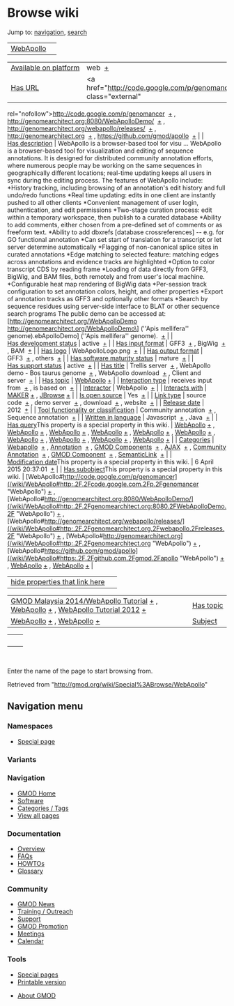 <div id="mw-page-base" class="noprint">

</div>

<div id="mw-head-base" class="noprint">

</div>

<div id="content" class="mw-body" role="main">

<span id="top"></span>

<div id="mw-js-message" style="display:none;">

</div>



# <span dir="auto">Browse wiki</span>

<div id="bodyContent">

<div id="contentSub">

</div>

<div id="jump-to-nav" class="mw-jump">

Jump to: [navigation](#mw-navigation), [search](#p-search)

</div>

<div id="mw-content-text">

|                                          |     |
|------------------------------------------|-----|
| [WebApollo](/wiki/WebApollo "WebApollo") |     |

|  |  |
|----|----|
| [Available on platform](/wiki/Property:Available_on_platform "Property:Available on platform") | <span class="smwb-value">web  <span class="smwsearch">[+](/wiki/Special%3ASearchByProperty/Available-20on-20platform/web "Special%3ASearchByProperty/Available-20on-20platform/web")</span></span> |
| [Has URL](/wiki/Property:Has_URL "Property:Has URL") | <span class="smwb-value"><a href="http://code.google.com/p/genomancer" class="external"
rel="nofollow">http://code.google.com/p/genomancer</a>  <span class="smwsearch">[+](/wiki/Special%3ASearchByProperty/Has-20URL/http:-2F-2Fcode.google.com-2Fp-2Fgenomancer "Special%3ASearchByProperty/Has-20URL/http:-2F-2Fcode.google.com-2Fp-2Fgenomancer")</span></span> , <span class="smwb-value"><a href="http://genomearchitect.org:8080/WebApolloDemo/"
class="external"
rel="nofollow">http://genomearchitect.org:8080/WebApolloDemo/</a>  <span class="smwsearch">[+](/wiki/Special%3ASearchByProperty/Has-20URL/http:-2F-2Fgenomearchitect.org:8080-2FWebApolloDemo-2F "Special%3ASearchByProperty/Has-20URL/http:-2F-2Fgenomearchitect.org:8080-2FWebApolloDemo-2F")</span></span> , <span class="smwb-value"><a href="http://genomearchitect.org/webapollo/releases/"
class="external"
rel="nofollow">http://genomearchitect.org/webapollo/releases/</a>  <span class="smwsearch">[+](/wiki/Special%3ASearchByProperty/Has-20URL/http:-2F-2Fgenomearchitect.org-2Fwebapollo-2Freleases-2F "Special%3ASearchByProperty/Has-20URL/http:-2F-2Fgenomearchitect.org-2Fwebapollo-2Freleases-2F")</span></span> , <span class="smwb-value"><a href="http://genomearchitect.org" class="external"
rel="nofollow">http://genomearchitect.org</a>  <span class="smwsearch">[+](/wiki/Special%3ASearchByProperty/Has-20URL/http:-2F-2Fgenomearchitect.org "Special%3ASearchByProperty/Has-20URL/http:-2F-2Fgenomearchitect.org")</span></span> , <span class="smwb-value"><a href="https://github.com/gmod/apollo" class="external"
rel="nofollow">https://github.com/gmod/apollo</a>  <span class="smwsearch">[+](/wiki/Special%3ASearchByProperty/Has-20URL/https:-2F-2Fgithub.com-2Fgmod-2Fapollo "Special%3ASearchByProperty/Has-20URL/https:-2F-2Fgithub.com-2Fgmod-2Fapollo")</span></span> |
| [Has description](/wiki/Property:Has_description "Property:Has description") | <span class="smwb-value">WebApollo is a browser-based tool for visu<span class="smw-highlighter" data-type="2" state="persistent" data-title="Information"><span class="smwtext"> … </span><span class="smwttcontent">WebApollo is a browser-based tool for visualization and editing of sequence annotations. It is designed for distributed community annotation efforts, where numerous people may be working on the same sequences in geographically different locations; real-time updating keeps all users in sync during the editing process. The features of WebApollo include: \*History tracking, including browsing of an annotation's edit history and full undo/redo functions \*Real time updating: edits in one client are instantly pushed to all other clients \*Convenient management of user login, authentication, and edit permissions \*Two-stage curation process: edit within a temporary workspace, then publish to a curated database \*Ability to add comments, either chosen from a pre-defined set of comments or as freeform text. \*Ability to add dbxrefs \[database crossreferences\] -- e.g. for GO functional annotation \*Can set start of translation for a transcript or let server determine automatically \*Flagging of non-canonical splice sites in curated annotations \*Edge matching to selected feature: matching edges across annotations and evidence tracks are highlighted \*Option to color transcript CDS by reading frame \*Loading of data directly from GFF3, BigWig, and BAM files, both remotely and from user's local machine. \*Configurable heat map rendering of BigWig data \*Per-session track configuration to set annotation colors, height, and other properties \*Export of annotation tracks as GFF3 and optionally other formats \*Search by sequence residues using server-side interface to BLAT or other sequence search programs The public demo can be accessed at: \[http://genomearchitect.org/WebApolloDemo http://genomearchitect.org/WebApolloDemo\] (''Apis mellifera'' genome).</span></span>ebApolloDemo\] (''Apis mellifera'' genome).  <span class="smwsearch">[+](/mediawiki/index.php?title=Special%3ASearchByProperty&x=Has-20description%2FWebApollo-20is-20a-20browser-2Dbased-20tool-20for-20visualization-20and-20editing-20of-20sequence-20annotations.-20It-20is-20designed-20for-20distributed-20community-20annotation-20efforts%2C-20where-20numerous-20people-20may-20be-20working-20on-20the-20same-20sequences-20in-20geographically-20different-20locations%3B-20real-2Dtime-20updating-20keeps-20all-20users-20in-20sync-20during-20the-20editing-20process.-0A-0AThe-20features-20of-20WebApollo-20include%3A-0A%2AHistory-20tracking%2C-20including-20browsing-20of-20an-20annotation%27s-20edit-20history-20and-20full-20undo-2Fredo-20functions-0A%2AReal-20time-20updating%3A-20edits-20in-20one-20client-20are-20instantly-20pushed-20to-20all-20other-20clients-0A%2AConvenient-20management-20of-20user-20login%2C-20authentication%2C-20and-20edit-20permissions-0A%2ATwo-2Dstage-20curation-20process%3A-20edit-20within-20a-20temporary-20workspace%2C-20then-20publish-20to-20a-20curated-20database-0A%2AAbility-20to-20add-20comments%2C-20either-20chosen-20from-20a-20pre-2Ddefined-20set-20of-20comments-20or-20as-20freeform-20text.-0A%2AAbility-20to-20add-20dbxrefs-20-5Bdatabase-20crossreferences-5D-20-2D-2D-20e.g.-20for-20GO-20functional-20annotation-0A%2ACan-20set-20start-20of-20translation-20for-20a-20transcript-20or-20let-20server-20determine-20automatically-0A%2AFlagging-20of-20non-2Dcanonical-20splice-20sites-20in-20curated-20annotations-0A%2AEdge-20matching-20to-20selected-20feature%3A-20matching-20edges-20across-20annotations-20and-20evidence-20tracks-20are-20highlighted-0A%2AOption-20to-20color-20transcript-20CDS-20by-20reading-20frame-0A%2ALoading-20of-20data-20directly-20from-20GFF3%2C-20BigWig%2C-20and-20BAM-20files%2C-20both-20remotely-20and-20from-20user%27s-20local-20machine.-0A%2AConfigurable-20heat-20map-20rendering-20of-20BigWig-20data-0A%2APer-2Dsession-20track-20configuration-20to-20set-20annotation-20colors%2C-20height%2C-20and-20other-20properties-0A%2AExport-20of-20annotation-20tracks-20as-20GFF3-20and-20optionally-20other-20formats-0A%2ASearch-20by-20sequence-20residues-20using-20server-2Dside-20interface-20to-20BLAT-20or-20other-20sequence-20search-20programs-0A-0AThe-20public-20demo-20can-20be-20accessed-20at%3A-20-5Bhttp%3A-2F-2Fgenomearchitect.org-2FWebApolloDemo-20http%3A-2F-2Fgenomearchitect.org-2FWebApolloDemo-5D-20%28-27-27Apis-20mellifera-27-27-20genome%29. "Special%3ASearchByProperty")</span></span> |
| [Has development status](/wiki/Property:Has_development_status "Property:Has development status") | <span class="smwb-value">active  <span class="smwsearch">[+](/wiki/Special%3ASearchByProperty/Has-20development-20status/active "Special%3ASearchByProperty/Has-20development-20status/active")</span></span> |
| [Has input format](/wiki/Property:Has_input_format "Property:Has input format") | <span class="smwb-value">GFF3  <span class="smwsearch">[+](/wiki/Special%3ASearchByProperty/Has-20input-20format/GFF3 "Special%3ASearchByProperty/Has-20input-20format/GFF3")</span></span> , <span class="smwb-value">BigWig  <span class="smwsearch">[+](/wiki/Special%3ASearchByProperty/Has-20input-20format/BigWig "Special%3ASearchByProperty/Has-20input-20format/BigWig")</span></span> , <span class="smwb-value">BAM  <span class="smwsearch">[+](/wiki/Special%3ASearchByProperty/Has-20input-20format/BAM "Special%3ASearchByProperty/Has-20input-20format/BAM")</span></span> |
| [Has logo](/wiki/Property:Has_logo "Property:Has logo") | <span class="smwb-value">WebApolloLogo.png  <span class="smwsearch">[+](/wiki/Special%3ASearchByProperty/Has-20logo/WebApolloLogo.png "Special%3ASearchByProperty/Has-20logo/WebApolloLogo.png")</span></span> |
| [Has output format](/wiki/Property:Has_output_format "Property:Has output format") | <span class="smwb-value">GFF3  <span class="smwsearch">[+](/wiki/Special%3ASearchByProperty/Has-20output-20format/GFF3 "Special%3ASearchByProperty/Has-20output-20format/GFF3")</span></span> , <span class="smwb-value">others  <span class="smwsearch">[+](/wiki/Special%3ASearchByProperty/Has-20output-20format/others "Special%3ASearchByProperty/Has-20output-20format/others")</span></span> |
| [Has software maturity status](/wiki/Property:Has_software_maturity_status "Property:Has software maturity status") | <span class="smwb-value">mature  <span class="smwsearch">[+](/wiki/Special%3ASearchByProperty/Has-20software-20maturity-20status/mature "Special%3ASearchByProperty/Has-20software-20maturity-20status/mature")</span></span> |
| [Has support status](/wiki/Property:Has_support_status "Property:Has support status") | <span class="smwb-value">active  <span class="smwsearch">[+](/wiki/Special%3ASearchByProperty/Has-20support-20status/active "Special%3ASearchByProperty/Has-20support-20status/active")</span></span> |
| [Has title](/wiki/Property:Has_title "Property:Has title") | <span class="smwb-value">Trellis server  <span class="smwsearch">[+](/wiki/Special%3ASearchByProperty/Has-20title/Trellis-20server "Special%3ASearchByProperty/Has-20title/Trellis-20server")</span></span> , <span class="smwb-value">WebApollo demo - Bos taurus genome  <span class="smwsearch">[+](/wiki/Special%3ASearchByProperty/Has-20title/WebApollo-20demo-20-2D-20Bos-20taurus-20genome "Special%3ASearchByProperty/Has-20title/WebApollo-20demo-20-2D-20Bos-20taurus-20genome")</span></span> , <span class="smwb-value">WebApollo download  <span class="smwsearch">[+](/wiki/Special%3ASearchByProperty/Has-20title/WebApollo-20download "Special%3ASearchByProperty/Has-20title/WebApollo-20download")</span></span> , <span class="smwb-value">Client and server  <span class="smwsearch">[+](/wiki/Special%3ASearchByProperty/Has-20title/Client-20and-20server "Special%3ASearchByProperty/Has-20title/Client-20and-20server")</span></span> |
| [Has topic](/wiki/Property:Has_topic "Property:Has topic") | <span class="smwb-value">[WebApollo](/wiki/WebApollo "WebApollo") <span class="smwbrowse">[+](/wiki/Special%3ABrowse/WebApollo "Special%3ABrowse/WebApollo")</span></span> |
| [Interaction type](/wiki/Property:Interaction_type "Property:Interaction type") | <span class="smwb-value">receives input from  <span class="smwsearch">[+](/wiki/Special%3ASearchByProperty/Interaction-20type/receives-20input-20from "Special%3ASearchByProperty/Interaction-20type/receives-20input-20from")</span></span> , <span class="smwb-value">is based on  <span class="smwsearch">[+](/wiki/Special%3ASearchByProperty/Interaction-20type/is-20based-20on "Special%3ASearchByProperty/Interaction-20type/is-20based-20on")</span></span> |
| <a
href="/mediawiki/index.php?title=Property:Interactor&amp;action=edit&amp;redlink=1"
class="new"
title="Property:Interactor (page does not exist)">Interactor</a> | <span class="smwb-value">WebApollo  <span class="smwsearch">[+](/wiki/Special%3ASearchByProperty/Interactor/WebApollo "Special%3ASearchByProperty/Interactor/WebApollo")</span></span> |
| [Interacts with](/wiki/Property:Interacts_with "Property:Interacts with") | <span class="smwb-value">[MAKER](/wiki/MAKER "MAKER") <span class="smwbrowse">[+](/wiki/Special%3ABrowse/MAKER "Special%3ABrowse/MAKER")</span></span> , <span class="smwb-value">[JBrowse](/wiki/JBrowse "JBrowse") <span class="smwbrowse">[+](/wiki/Special%3ABrowse/JBrowse "Special%3ABrowse/JBrowse")</span></span> |
| [Is open source](/wiki/Property:Is_open_source "Property:Is open source") | <span class="smwb-value">Yes  <span class="smwsearch">[+](/wiki/Special%3ASearchByProperty/Is-20open-20source/Yes "Special%3ASearchByProperty/Is-20open-20source/Yes")</span></span> |
| [Link type](/wiki/Property:Link_type "Property:Link type") | <span class="smwb-value">source code  <span class="smwsearch">[+](/wiki/Special%3ASearchByProperty/Link-20type/source-20code "Special%3ASearchByProperty/Link-20type/source-20code")</span></span> , <span class="smwb-value">demo server  <span class="smwsearch">[+](/wiki/Special%3ASearchByProperty/Link-20type/demo-20server "Special%3ASearchByProperty/Link-20type/demo-20server")</span></span> , <span class="smwb-value">download  <span class="smwsearch">[+](/wiki/Special%3ASearchByProperty/Link-20type/download "Special%3ASearchByProperty/Link-20type/download")</span></span> , <span class="smwb-value">website  <span class="smwsearch">[+](/wiki/Special%3ASearchByProperty/Link-20type/website "Special%3ASearchByProperty/Link-20type/website")</span></span> |
| [Release date](/wiki/Property:Release_date "Property:Release date") | <span class="smwb-value">2012  <span class="smwsearch">[+](/wiki/Special%3ASearchByProperty/Release-20date/2012 "Special%3ASearchByProperty/Release-20date/2012")</span></span> |
| [Tool functionality or classification](/wiki/Property:Tool_functionality_or_classification "Property:Tool functionality or classification") | <span class="smwb-value">Community annotation  <span class="smwsearch">[+](/wiki/Special%3ASearchByProperty/Tool-20functionality-20or-20classification/Community-20annotation "Special%3ASearchByProperty/Tool-20functionality-20or-20classification/Community-20annotation")</span></span> , <span class="smwb-value">Sequence annotation  <span class="smwsearch">[+](/wiki/Special%3ASearchByProperty/Tool-20functionality-20or-20classification/Sequence-20annotation "Special%3ASearchByProperty/Tool-20functionality-20or-20classification/Sequence-20annotation")</span></span> |
| [Written in language](/wiki/Property:Written_in_language "Property:Written in language") | <span class="smwb-value">Javascript  <span class="smwsearch">[+](/wiki/Special%3ASearchByProperty/Written-20in-20language/Javascript "Special%3ASearchByProperty/Written-20in-20language/Javascript")</span></span> , <span class="smwb-value">Java  <span class="smwsearch">[+](/wiki/Special%3ASearchByProperty/Written-20in-20language/Java "Special%3ASearchByProperty/Written-20in-20language/Java")</span></span> |
| <span class="smw-highlighter" data-type="1" state="inline" data-title="Property"><span class="smwbuiltin">[Has query](/wiki/Property:Has_query "Property:Has query")</span><span class="smwttcontent">This property is a special property in this wiki.</span></span> | <span class="smwb-value">[WebApollo](/wiki/WebApollo#_QUERY5679de4136bb585e2322b43aa94bc9e7 "WebApollo") <span class="smwbrowse">[+](/wiki/Special%3ABrowse/WebApollo-23_QUERY5679de4136bb585e2322b43aa94bc9e7 "Special%3ABrowse/WebApollo-23 QUERY5679de4136bb585e2322b43aa94bc9e7")</span></span> , <span class="smwb-value">[WebApollo](/wiki/WebApollo#_QUERY1a264864a18e5292c5aebdae253825ac "WebApollo") <span class="smwbrowse">[+](/wiki/Special%3ABrowse/WebApollo-23_QUERY1a264864a18e5292c5aebdae253825ac "Special%3ABrowse/WebApollo-23 QUERY1a264864a18e5292c5aebdae253825ac")</span></span> , <span class="smwb-value">[WebApollo](/wiki/WebApollo#_QUERYa21cb08011308d6106e5bfb224adc02c "WebApollo") <span class="smwbrowse">[+](/wiki/Special%3ABrowse/WebApollo-23_QUERYa21cb08011308d6106e5bfb224adc02c "Special%3ABrowse/WebApollo-23 QUERYa21cb08011308d6106e5bfb224adc02c")</span></span> , <span class="smwb-value">[WebApollo](/wiki/WebApollo#_QUERYd8ed6f447b57562745e21c4bfc8e6e64 "WebApollo") <span class="smwbrowse">[+](/wiki/Special%3ABrowse/WebApollo-23_QUERYd8ed6f447b57562745e21c4bfc8e6e64 "Special%3ABrowse/WebApollo-23 QUERYd8ed6f447b57562745e21c4bfc8e6e64")</span></span> , <span class="smwb-value">[WebApollo](/wiki/WebApollo#_QUERY6b9d65178017ae66d606a516357d6ab1 "WebApollo") <span class="smwbrowse">[+](/wiki/Special%3ABrowse/WebApollo-23_QUERY6b9d65178017ae66d606a516357d6ab1 "Special%3ABrowse/WebApollo-23 QUERY6b9d65178017ae66d606a516357d6ab1")</span></span> , <span class="smwb-value">[WebApollo](/wiki/WebApollo#_QUERY6cfa668ac24a4368d091c67d9fa0961e "WebApollo") <span class="smwbrowse">[+](/wiki/Special%3ABrowse/WebApollo-23_QUERY6cfa668ac24a4368d091c67d9fa0961e "Special%3ABrowse/WebApollo-23 QUERY6cfa668ac24a4368d091c67d9fa0961e")</span></span> , <span class="smwb-value">[WebApollo](/wiki/WebApollo#_QUERY46c0d3fc4aaad8648ed4e8df0d6faed4 "WebApollo") <span class="smwbrowse">[+](/wiki/Special%3ABrowse/WebApollo-23_QUERY46c0d3fc4aaad8648ed4e8df0d6faed4 "Special%3ABrowse/WebApollo-23 QUERY46c0d3fc4aaad8648ed4e8df0d6faed4")</span></span> , <span class="smwb-value">[WebApollo](/wiki/WebApollo#_QUERY2a2071618462c4273afb677155c085ab "WebApollo") <span class="smwbrowse">[+](/wiki/Special%3ABrowse/WebApollo-23_QUERY2a2071618462c4273afb677155c085ab "Special%3ABrowse/WebApollo-23 QUERY2a2071618462c4273afb677155c085ab")</span></span> , <span class="smwb-value">[WebApollo](/wiki/WebApollo#_QUERYfbd461f10f65c2b56889d590c20efd7d "WebApollo") <span class="smwbrowse">[+](/wiki/Special%3ABrowse/WebApollo-23_QUERYfbd461f10f65c2b56889d590c20efd7d "Special%3ABrowse/WebApollo-23 QUERYfbd461f10f65c2b56889d590c20efd7d")</span></span> , <span class="smwb-value">[WebApollo](/wiki/WebApollo#_QUERY027e350c4992d12d0f54049e0aba7a9e "WebApollo") <span class="smwbrowse">[+](/wiki/Special%3ABrowse/WebApollo-23_QUERY027e350c4992d12d0f54049e0aba7a9e "Special%3ABrowse/WebApollo-23 QUERY027e350c4992d12d0f54049e0aba7a9e")</span></span> |
| [Categories](/wiki/Special:Categories "Special:Categories") | <span class="smwb-value">[Webapollo](/wiki/Category%3AWebapollo "Category%3AWebapollo")  <span class="smwsearch">[+](/wiki/Special%3ASearchByProperty/Webapollo "Special%3ASearchByProperty/Webapollo")</span></span> , <span class="smwb-value">[Annotation](/wiki/Category%3AAnnotation "Category%3AAnnotation")  <span class="smwsearch">[+](/wiki/Special%3ASearchByProperty/Annotation "Special%3ASearchByProperty/Annotation")</span></span> , <span class="smwb-value">[GMOD Components](/wiki/Category%3AGMOD_Components "Category%3AGMOD Components")  <span class="smwsearch">[+](/wiki/Special%3ASearchByProperty/GMOD-20Components "Special%3ASearchByProperty/GMOD-20Components")</span></span> , <span class="smwb-value">[AJAX](/wiki/Category%3AAJAX "Category%3AAJAX")  <span class="smwsearch">[+](/wiki/Special%3ASearchByProperty/AJAX "Special%3ASearchByProperty/AJAX")</span></span> , <span class="smwb-value">[Community Annotation](/wiki/Category%3ACommunity_Annotation "Category%3ACommunity Annotation")  <span class="smwsearch">[+](/wiki/Special%3ASearchByProperty/Community-20Annotation "Special%3ASearchByProperty/Community-20Annotation")</span></span> , <span class="smwb-value">[GMOD Component](/wiki/Category%3AGMOD_Component "Category%3AGMOD Component")  <span class="smwsearch">[+](/wiki/Special%3ASearchByProperty/GMOD-20Component "Special%3ASearchByProperty/GMOD-20Component")</span></span> , <span class="smwb-value"><a
href="/mediawiki/index.php?title=Category%3ASemanticLink&amp;action=edit&amp;redlink=1"
class="new"
title="Category%3ASemanticLink (page does not exist)">SemanticLink</a>  <span class="smwsearch">[+](/wiki/Special%3ASearchByProperty/SemanticLink "Special%3ASearchByProperty/SemanticLink")</span></span> |
| <span class="smw-highlighter" data-type="1" state="inline" data-title="Property"><span class="smwbuiltin">[Modification date](/wiki/Property:Modification_date "Property:Modification date")</span><span class="smwttcontent">This property is a special property in this wiki.</span></span> | <span class="smwb-value">6 April 2015 20:37:01  <span class="smwsearch">[+](/wiki/Special%3ASearchByProperty/Modification-20date/6-20April-202015-2020:37:01 "Special%3ASearchByProperty/Modification-20date/6-20April-202015-2020:37:01")</span></span> |
| <span class="smw-highlighter" data-type="1" state="inline" data-title="Property"><span class="smwbuiltin">[Has subobject](/wiki/Property:Has_subobject "Property:Has subobject")</span><span class="smwttcontent">This property is a special property in this wiki.</span></span> | <span class="smwb-value">[WebApollo#http://code.google.com/p/genomancer](/wiki/WebApollo#http:.2F.2Fcode.google.com.2Fp.2Fgenomancer "WebApollo") <span class="smwbrowse">[+](/wiki/Special%3ABrowse/WebApollo-23http:-2F-2Fcode.google.com-2Fp-2Fgenomancer "Special%3ABrowse/WebApollo-23http:-2F-2Fcode.google.com-2Fp-2Fgenomancer")</span></span> , <span class="smwb-value">[WebApollo#http://genomearchitect.org:8080/WebApolloDemo/](/wiki/WebApollo#http:.2F.2Fgenomearchitect.org:8080.2FWebApolloDemo.2F "WebApollo") <span class="smwbrowse">[+](/wiki/Special%3ABrowse/WebApollo-23http:-2F-2Fgenomearchitect.org:8080-2FWebApolloDemo-2F "Special%3ABrowse/WebApollo-23http:-2F-2Fgenomearchitect.org:8080-2FWebApolloDemo-2F")</span></span> , <span class="smwb-value">[WebApollo#http://genomearchitect.org/webapollo/releases/](/wiki/WebApollo#http:.2F.2Fgenomearchitect.org.2Fwebapollo.2Freleases.2F "WebApollo") <span class="smwbrowse">[+](/wiki/Special%3ABrowse/WebApollo-23http:-2F-2Fgenomearchitect.org-2Fwebapollo-2Freleases-2F "Special%3ABrowse/WebApollo-23http:-2F-2Fgenomearchitect.org-2Fwebapollo-2Freleases-2F")</span></span> , <span class="smwb-value">[WebApollo#http://genomearchitect.org](/wiki/WebApollo#http:.2F.2Fgenomearchitect.org "WebApollo") <span class="smwbrowse">[+](/wiki/Special%3ABrowse/WebApollo-23http:-2F-2Fgenomearchitect.org "Special%3ABrowse/WebApollo-23http:-2F-2Fgenomearchitect.org")</span></span> , <span class="smwb-value">[WebApollo#https://github.com/gmod/apollo](/wiki/WebApollo#https:.2F.2Fgithub.com.2Fgmod.2Fapollo "WebApollo") <span class="smwbrowse">[+](/wiki/Special%3ABrowse/WebApollo-23https:-2F-2Fgithub.com-2Fgmod-2Fapollo "Special%3ABrowse/WebApollo-23https:-2F-2Fgithub.com-2Fgmod-2Fapollo")</span></span> , <span class="smwb-value">[WebApollo](/wiki/WebApollo#_0d2bc0e8d059cba6cefd439a084fc7c8 "WebApollo") <span class="smwbrowse">[+](/wiki/Special%3ABrowse/WebApollo-23_0d2bc0e8d059cba6cefd439a084fc7c8 "Special%3ABrowse/WebApollo-23 0d2bc0e8d059cba6cefd439a084fc7c8")</span></span> , <span class="smwb-value">[WebApollo](/wiki/WebApollo#_e25e09b3c3c15a82835f7fa1b510fe42 "WebApollo") <span class="smwbrowse">[+](/wiki/Special%3ABrowse/WebApollo-23_e25e09b3c3c15a82835f7fa1b510fe42 "Special%3ABrowse/WebApollo-23 e25e09b3c3c15a82835f7fa1b510fe42")</span></span> |

<span id="smw_browse_incoming"></span>

|  |  |
|----|----|
| [hide properties that link here](/mediawiki/index.php?title=Special:Browse&offset=0&dir=out&article=WebApollo)  |  |

|  |  |
|----|----|
| <span class="smwb-ivalue">[GMOD Malaysia 2014/WebApollo Tutorial](/wiki/GMOD_Malaysia_2014/WebApollo_Tutorial "GMOD Malaysia 2014/WebApollo Tutorial") <span class="smwbrowse">[+](/wiki/Special%3ABrowse/GMOD-20Malaysia-202014-2FWebApollo-20Tutorial "Special%3ABrowse/GMOD-20Malaysia-202014-2FWebApollo-20Tutorial")</span></span> , <span class="smwb-ivalue">[WebApollo](/wiki/WebApollo "WebApollo") <span class="smwbrowse">[+](/wiki/Special%3ABrowse/WebApollo "Special%3ABrowse/WebApollo")</span></span> , <span class="smwb-ivalue">[WebApollo Tutorial 2012](/wiki/WebApollo_Tutorial_2012 "WebApollo Tutorial 2012") <span class="smwbrowse">[+](/wiki/Special%3ABrowse/WebApollo-20Tutorial-202012 "Special%3ABrowse/WebApollo-20Tutorial-202012")</span></span> | [Has topic](/wiki/Property:Has_topic "Property:Has topic") |
| <span class="smwb-ivalue">[WebApollo](/wiki/WebApollo#_0d2bc0e8d059cba6cefd439a084fc7c8 "WebApollo") <span class="smwbrowse">[+](/wiki/Special%3ABrowse/WebApollo-23_0d2bc0e8d059cba6cefd439a084fc7c8 "Special%3ABrowse/WebApollo-23 0d2bc0e8d059cba6cefd439a084fc7c8")</span></span> , <span class="smwb-ivalue">[WebApollo](/wiki/WebApollo#_e25e09b3c3c15a82835f7fa1b510fe42 "WebApollo") <span class="smwbrowse">[+](/wiki/Special%3ABrowse/WebApollo-23_e25e09b3c3c15a82835f7fa1b510fe42 "Special%3ABrowse/WebApollo-23 e25e09b3c3c15a82835f7fa1b510fe42")</span></span> | [Subject](/wiki/Property:Subject "Property:Subject") |

|     |     |
|-----|-----|
|     |     |

 

Enter the name of the page to start browsing from.  

</div>

<div class="printfooter">

Retrieved from "<http://gmod.org/wiki/Special%3ABrowse/WebApollo>"

</div>

<div id="catlinks" class="catlinks catlinks-allhidden">

</div>

<div class="visualClear">

</div>

</div>

</div>

<div id="mw-navigation">

## Navigation menu

<div id="mw-head">



<div id="left-navigation">

<div id="p-namespaces" class="vectorTabs" role="navigation"
aria-labelledby="p-namespaces-label">

### Namespaces

- <span id="ca-nstab-special">[Special
  page](/wiki/Special%3ABrowse/WebApollo "This is a special page, you cannot edit the page itself")</span>

</div>

<div id="p-variants" class="vectorMenu emptyPortlet" role="navigation"
aria-labelledby="p-variants-label">

### 

### Variants[](#)

<div class="menu">

</div>

</div>

</div>





</div>



</div>

</div>

</div>

<div id="mw-panel">

<div id="p-logo" role="banner">

<a href="/wiki/Main_Page"
style="background-image: url(http://gmod.org/images/GMOD-cogs.png);"
title="Visit the main page"></a>

</div>

<div id="p-Navigation" class="portal" role="navigation"
aria-labelledby="p-Navigation-label">

### Navigation

<div class="body">

- <span id="n-GMOD-Home">[GMOD Home](/wiki/Main_Page)</span>
- <span id="n-Software">[Software](/wiki/GMOD_Components)</span>
- <span id="n-Categories-.2F-Tags">[Categories /
  Tags](/wiki/Categories)</span>
- <span id="n-View-all-pages">[View all
  pages](/wiki/Special:AllPages)</span>

</div>

</div>

<div id="p-Documentation" class="portal" role="navigation"
aria-labelledby="p-Documentation-label">

### Documentation

<div class="body">

- <span id="n-Overview">[Overview](/wiki/Overview)</span>
- <span id="n-FAQs">[FAQs](/wiki/Category%3AFAQ)</span>
- <span id="n-HOWTOs">[HOWTOs](/wiki/Category%3AHOWTO)</span>
- <span id="n-Glossary">[Glossary](/wiki/Glossary)</span>

</div>

</div>

<div id="p-Community" class="portal" role="navigation"
aria-labelledby="p-Community-label">

### Community

<div class="body">

- <span id="n-GMOD-News">[GMOD News](/wiki/GMOD_News)</span>
- <span id="n-Training-.2F-Outreach">[Training /
  Outreach](/wiki/Training_and_Outreach)</span>
- <span id="n-Support">[Support](/wiki/Support)</span>
- <span id="n-GMOD-Promotion">[GMOD
  Promotion](/wiki/GMOD_Promotion)</span>
- <span id="n-Meetings">[Meetings](/wiki/Meetings)</span>
- <span id="n-Calendar">[Calendar](/wiki/Calendar)</span>

</div>

</div>

<div id="p-tb" class="portal" role="navigation"
aria-labelledby="p-tb-label">

### Tools

<div class="body">

- <span id="t-specialpages"><a href="/wiki/Special:SpecialPages" accesskey="q"
  title="A list of all special pages [q]">Special pages</a></span>
- <span id="t-print"><a
  href="/mediawiki/index.php?title=Special%3ABrowse/WebApollo&amp;printable=yes"
  rel="alternate" accesskey="p"
  title="Printable version of this page [p]">Printable version</a></span>

</div>

</div>

</div>

</div>

<div id="footer" role="contentinfo">

- <span id="footer-places-about">[About
  GMOD](/wiki/GMOD:About "GMOD:About")</span>

<!-- -->






</div>
